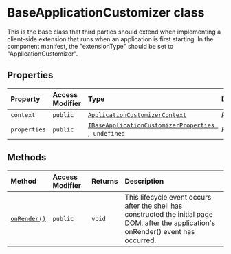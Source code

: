 # BaseApplicationCustomizer class







This is the base class that third parties should extend when implementing a client-side extension that runs when an application is first starting. In the component manifest, the "extensionType" should be set to "ApplicationCustomizer".



## Properties

| Property	   | Access Modifier | Type	| Description|
|:-------------|:----|:-------|:-----------|
|`context`     | `public` | [`ApplicationCustomizerContext`](../../sp-application-base.api/class/applicationcustomizercontext.md) | _Read-only._  |
|`properties`     | `public` | [`IBaseApplicationCustomizerProperties `](../../sp-application-base.api/interface/ibaseapplicationcustomizerproperties.md),` undefined` | _Read-only._  |




## Methods

| Method	   | Access Modifier | Returns	| Description|
|:-------------|:----|:-------|:-----------|
|[`onRender()`](onrender-baseapplicationcustomizer.md)     | `public` | `void` | This lifecycle event occurs after the shell has constructed the initial page DOM, after the application's onRender() event has occurred. |





